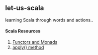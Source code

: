 ## let-us-scala
learning Scala through words and actions..

#### Scala Resources

1. [Functors and Monads](docs/FunctorsAndMonads.md)
2. [apply() method](docs/apply.md)



